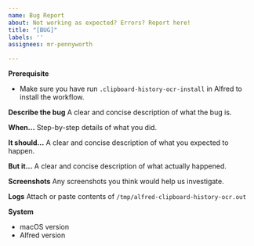 ```yaml
---
name: Bug Report
about: Not working as expected? Errors? Report here!
title: "[BUG]"
labels: ''
assignees: mr-pennyworth

---
```


**Prerequisite**
- Make sure you have run `.clipboard-history-ocr-install`
  in Alfred to install the workflow.

**Describe the bug**
A clear and concise description of what the bug is.

**When...**
Step-by-step details of what you did.

**It should...**
A clear and concise description of what you expected to happen.

**But it...**
A clear and concise description of what actually happened.

**Screenshots**
Any screenshots you think would help us investigate.

**Logs**
Attach or paste contents of `/tmp/alfred-clipboard-history-ocr.out`

**System**
 - macOS version
 - Alfred version
